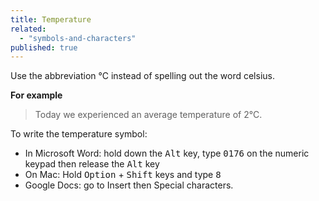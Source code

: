 ```yaml
---
title: Temperature
related: 
  - "symbols-and-characters"
published: true
---
```


Use the abbreviation °C instead of spelling out the word celsius.

**For example**

> Today we experienced an average temperature of 2°C.

To write the temperature symbol:

- In Microsoft Word: hold down the <kbd>Alt</kbd> key, type <kbd>0176</kbd> on the numeric keypad then release the <kbd>Alt</kbd> key
- On Mac: Hold <kbd>Option</kbd> + <kbd>Shift</kbd> keys and type <kbd>8</kbd> 
- Google Docs: go to Insert then Special characters.
